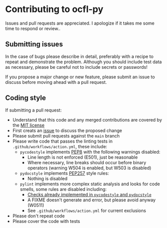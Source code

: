 # Contributing to ocfl-py

Issues and pull requests are appreciated. I apologize if it takes me some time to respond or review..

## Submitting issues

In the case of bugs please describe in detail, preferably with a recipe to repeat and demonstrate the problem. Although you should include test data as necessary, please be careful not to include secrets or passwords!

If you propose a major change or new feature, please submit an issue to discuss before moving ahead with a pull request.

## Coding style

If submitting a pull request:

   * Understand that this code and any merged contributions are covered by the [MIT license](LICENSE.txt)
   * First creats an [issue](https://github.com/zimeon/ocfl-py/issues) to discuss the proposed change
   * Please submit pull requests against the `main` branch
   * Please write code that passes the linting tests in `.github/workflows/action.yml`, these include:
     * `pycodestyle` implements [PEP8](https://www.python.org/dev/peps/pep-0008/) with the following warnings disabled:
       * Line length is not enforced (E501), just be reasonable
       * Where necessary, line breaks should occur before binary operators (warning W504 is enabled, but W503 is disabled)
     * `pydocstyle` implements [PEP257](https://www.python.org/dev/peps/pep-0257/) style rules:
       * Nothing is disabled
     * `pylint` implements more complex static analysis and looks for code smells, some rules are disabled including:
       * [Checks already implemented in `pycodestyle` and `pydocstyle`](http://pylint.pycqa.org/en/latest/faq.html#i-am-using-another-popular-linter-alongside-pylint-which-messages-should-i-disable-to-avoid-duplicates)
       * A FIXME doesn't generate and error, but please avoid anyway (W0511)
       * See `.github/workflows/action.yml` for current exclusions
   * Please don't repeat code
   * Please cover the code with tests
